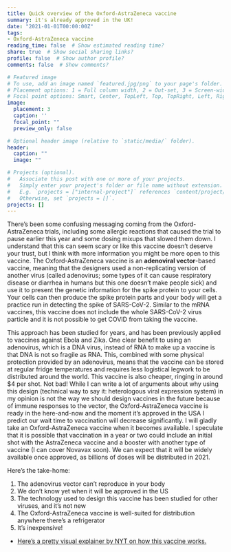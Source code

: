 ```yaml
---
title: Quick overview of the Oxford-AstraZeneca vaccine
summary: it's already approved in the UK!
date: "2021-01-01T00:00:00Z"
tags:
- Oxford-AstraZeneca vaccine
reading_time: false  # Show estimated reading time?
share: true  # Show social sharing links?
profile: false  # Show author profile?
comments: false  # Show comments?

# Featured image
# To use, add an image named `featured.jpg/png` to your page's folder.
# Placement options: 1 = Full column width, 2 = Out-set, 3 = Screen-width
# Focal point options: Smart, Center, TopLeft, Top, TopRight, Left, Right, BottomLeft, Bottom, BottomRight
image:
  placement: 3
  caption: ''
  focal_point: ""
  preview_only: false

# Optional header image (relative to `static/media/` folder).
header:
  caption: ""
  image: ""

# Projects (optional).
#   Associate this post with one or more of your projects.
#   Simply enter your project's folder or file name without extension.
#   E.g. `projects = ["internal-project"]` references `content/project/deep-learning/index.md`.
#   Otherwise, set `projects = []`.
projects: []
---
```

There’s been some confusing messaging coming from the Oxford-AstraZeneca trials, including some allergic reactions that caused the trial to pause earlier this year and some dosing mixups that slowed them down. I understand that this can seem scary or like this vaccine doesn’t deserve your trust, but I think with more information you might be more open to this vaccine. The Oxford-AstraZeneca vaccine is an **adenoviral vector**-based vaccine, meaning that the designers used a non-replicating version of another virus (called adenovirus; some types of it can cause respiratory disease or diarrhea in humans but this one doesn’t make people sick) and use it to present the genetic information for the spike protein to your cells. Your cells can then produce the spike protein parts and your body will get a practice run in detecting the spike of SARS-CoV-2. Similar to the mRNA vaccines, this vaccine does not include the whole SARS-CoV-2 virus particle and it is not possible to get COVID from taking the vaccine. 

This approach has been studied for years, and has been previously applied to vaccines against Ebola and Zika. One clear benefit to using an adenovirus, which is a DNA virus, instead of RNA to make up a vaccine is that DNA is not so fragile as RNA. This, combined with some physical protection provided by an adenovirus, means that the vaccine can be stored at regular fridge temperatures and requires less logistical legwork to be distributed around the world. This vaccine is also cheaper, ringing in around $4 per shot. Not bad! While I can write a lot of arguments about why using this design (technical way to say it: heterologous viral expression system) in my opinion is not the way we should design vaccines in the future because of immune responses to the vector, the Oxford-AstraZeneca vaccine is ready in the here-and-now and the moment it’s approved in the USA I predict our wait time to vaccination will decrease significantly. I will gladly take an Oxford-AstraZeneca vaccine when it becomes available. I speculate that it is possible that vaccination in a year or two could include an initial shot with the AstraZeneca vaccine and a booster with another type of vaccine (I can cover Novavax soon). We can expect that it will be widely available once approved, as billions of doses will be distributed in 2021.

Here’s the take-home:
1. The adenovirus vector can’t reproduce in your body
2. We don’t know yet when it will be approved in the US
3. The technology used to design this vaccine has been studied for other viruses, and it’s not new
4. The Oxford-AstraZeneca vaccine is well-suited for distribution anywhere there’s a refrigerator 
5. It’s inexpensive!

- [Here’s a pretty visual explainer by NYT on how this vaccine works.](https://www.nytimes.com/interactive/2020/health/oxford-astrazeneca-covid-19-vaccine.html)